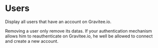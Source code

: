 # Users

Display all users that have an account on Gravitee.io.

Removing a user only remove its datas.
If your authentication mechanism allows him to reauthenticate on Gravitee.io, he well be allowed to connect and create a new account.
